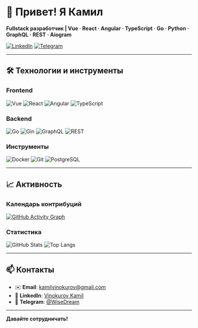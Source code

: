 # 👋 Привет! Я Камил
**Fullstack разработчик | Vue · React · Angular · TypeScript · Go · Python · GraphQL · REST · Aiogram**

[![LinkedIn](https://img.shields.io/badge/LinkedIn-0A66C2?style=flat&logo=linkedin)](https://www.linkedin.com/in/vinokurov-kamil/)
[![Telegram](https://img.shields.io/badge/Telegram-FFFFFF?style=flat&logo=telegram)](https://t.me/Wise_Dream)

---

## 🛠 Технологии и инструменты

### Frontend
![Vue](https://img.shields.io/badge/Vue.js-4FC08D?logo=vuedotjs&logoColor=white)
![React](https://img.shields.io/badge/React-61DAFB?logo=react&logoColor=black)
![Angular](https://img.shields.io/badge/Angular-DD0031?logo=angular&logoColor=white)
![TypeScript](https://img.shields.io/badge/TypeScript-3178C6?logo=typescript&logoColor=white)

### Backend
![Go](https://img.shields.io/badge/Go-00ADD8?logo=go&logoColor=white)
![Gin](https://img.shields.io/badge/Gin-009688?logo=go&logoColor=white)
![GraphQL](https://img.shields.io/badge/GraphQL-E10098?logo=graphql&logoColor=white)
![REST](https://img.shields.io/badge/REST-FF6F61?logo=json&logoColor=white)

### Инструменты
![Docker](https://img.shields.io/badge/Docker-2496ED?logo=docker&logoColor=white)
![Git](https://img.shields.io/badge/Git-F05032?logo=git&logoColor=white)
![PostgreSQL](https://img.shields.io/badge/PostgreSQL-4169E1?logo=postgresql&logoColor=white)

---

## 📈 Активность

### Календарь контрибуций
[![GitHub Activity Graph](https://github-readme-activity-graph.vercel.app/graph?username=wise-dream&theme=github-dark)](https://github.com/ashutosh00710/github-readme-activity-graph)

### Статистика
![GitHub Stats](https://github-readme-stats.vercel.app/api?username=wise-dream&show_icons=true&theme=dark&hide_title=true)
![Top Langs](https://github-readme-stats.vercel.app/api/top-langs/?username=wise-dream&layout=compact&theme=dark)

---

## 📫 Контакты
- ✉️ **Email**: kamilvinokurov@gmail.com
- 💼 **LinkedIn**: [Vinokurov Kamil](https://www.linkedin.com/in/vinokurov-kamil/)
- 📱 **Telegram**: [@WiseDream](https://t.me/Wise_Dream)

---

**Давайте сотрудничать!** 
